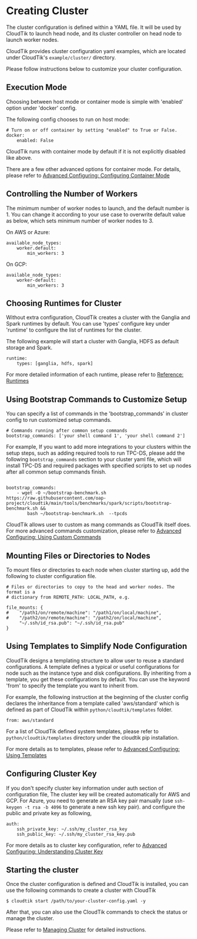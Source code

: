 # Creating Cluster

The cluster configuration is defined within a YAML file. It will be used by CloudTik to launch head node, and its cluster
controller on head node to launch worker nodes.

CloudTik provides cluster configuration yaml examples, which are located under CloudTik's `example/cluster/` directory.
 
Please follow instructions below to customize your cluster configuration.

## Execution Mode

Choosing between host mode or container mode is simple with 'enabled' option under 'docker' config.

The following config chooses to run on host mode:
```
# Turn on or off container by setting "enabled" to True or False.
docker:
    enabled: False

```

CloudTik runs with container mode by default if it is not explicitly disabled like above.

There are a few other advanced options for container mode.
For details, please refer to [Advanced Configuring: Configuring Container Mode](./AdvancedConfiguring/configuring-container-mode.md)

## Controlling the Number of Workers

The minimum number of worker nodes to launch, and the default number is 1. You can change it according to your use case
to overwrite default value as below, which sets minimum number of worker nodes to 3.

On AWS or Azure:
```
available_node_types:
    worker.default:
        min_workers: 3
```

On GCP:
```
available_node_types:
    worker-default:
        min_workers: 3
```

## Choosing Runtimes for Cluster

Without extra configuration, CloudTik creates a cluster with the Ganglia and Spark runtimes by default.
You can use 'types' configure key under 'runtime' to configure the list of runtimes for the cluster.

The following example will start a cluster with Ganglia, HDFS as default storage and Spark.

```
runtime:
    types: [ganglia, hdfs, spark]
```

For more detailed information of each runtime, please refer to [Reference: Runtimes](../Reference/runtimes.md)

## Using Bootstrap Commands to Customize Setup
You can specify a list of commands in the 'bootstrap_commands' in cluster config
to run customized setup commands.

```
# Commands running after common setup commands
bootstrap_commands: ['your shell command 1', 'your shell command 2']
```

For example, If you want to add more integrations to your clusters within the setup steps, such as adding required tools to run TPC-DS, 
please add the following `bootstrap_commands` section to your cluster yaml file, which will install TPC-DS and required packages
with specified scripts to set up nodes after all common setup commands finish.

```buildoutcfg

bootstrap_commands:
    - wget -O ~/bootstrap-benchmark.sh https://raw.githubusercontent.com/oap-project/cloudtik/main/tools/benchmarks/spark/scripts/bootstrap-benchmark.sh &&
        bash ~/bootstrap-benchmark.sh  --tpcds
```
CloudTik allows user to custom as mang commands as CloudTik itself does.
For more advanced commands customization, please refer to [Advanced Configuring: Using Custom Commands](./AdvancedConfiguring/using-custom-commands.md)

## Mounting Files or Directories to Nodes

To mount files or directories to each node when cluster starting up, add the following to cluster configuration file.

```
# Files or directories to copy to the head and worker nodes. The format is a
# dictionary from REMOTE_PATH: LOCAL_PATH, e.g.

file_mounts: {
#    "/path1/on/remote/machine": "/path1/on/local/machine",
#    "/path2/on/remote/machine": "/path2/on/local/machine",
     "~/.ssh/id_rsa.pub": "~/.ssh/id_rsa.pub"
}
```

## Using Templates to Simplify Node Configuration
CloudTik designs a templating structure to allow user to reuse a standard configurations.
A template defines a typical or useful configurations for node such as the instance type and disk configurations.
By inheriting from a template, you get these configurations by default.
You can use the keyword 'from' to specify the template you want to inherit from.

For example, the following instruction at the beginning of the cluster config declares
the inheritance from a template called 'aws/standard' which is defined as part of CloudTik
within `python/cloudtik/templates` folder.

```
from: aws/standard
```

For a list of CloudTik defined system templates, please refer to `python/cloudtik/templates` directory
under the cloudtik pip installation.

For more details as to templates, please refer to [Advanced Configuring: Using Templates](./AdvancedConfiguring/using-templates.md)


## Configuring Cluster Key
If you don't specify cluster key information under auth section of configuration file,
The cluster key will be created automatically for AWS and GCP.
For Azure, you need to generate an RSA key pair manually (use `ssh-keygen -t rsa -b 4096` to generate a new ssh key pair).
and configure the public and private key as following,

```
auth:
    ssh_private_key: ~/.ssh/my_cluster_rsa_key
    ssh_public_key: ~/.ssh/my_cluster_rsa_key.pub
```

For more details as to cluster key configuration, refer to [Advanced Configuring: Understanding Cluster Key](./AdvancedConfiguring/understanding-cluster-key.md)

## Starting the cluster

Once the cluster configuration is defined and CloudTik is installed, you can use the following commands to create a cluster with CloudTik

```
$ cloudtik start /path/to/your-cluster-config.yaml -y
```

After that, you can also use the CloudTik commands to check the status or manage the cluster.

Please refer to [Managing Cluster](./managing-cluster.md) for detailed instructions.
